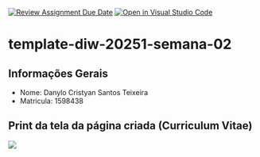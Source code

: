[![Review Assignment Due Date](https://classroom.github.com/assets/deadline-readme-button-22041afd0340ce965d47ae6ef1cefeee28c7c493a6346c4f15d667ab976d596c.svg)](https://classroom.github.com/a/tTaWaoZk)
[![Open in Visual Studio Code](https://classroom.github.com/assets/open-in-vscode-2e0aaae1b6195c2367325f4f02e2d04e9abb55f0b24a779b69b11b9e10269abc.svg)](https://classroom.github.com/online_ide?assignment_repo_id=20480385&assignment_repo_type=AssignmentRepo)
# template-diw-20251-semana-02

## Informações Gerais
- Nome: Danylo Cristyan Santos Teixeira
- Matricula: 1598438

## Print da tela da página criada (Curriculum Vitae)

<img src="trabalho-pratico-si-semana-2-DCinis/public/Yoshikage_Kira_Original_Infobox_Anime.png">
